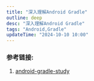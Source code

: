 ```yaml
---
title: "深入理解Android Gradle"
outline: deep
desc: "深入理解Android Gradle"
tags: "Android,Gradle"
updateTime: "2024-10-10 10:00"
---
```




### 参考链接:
1. [android-gradle-study](https://github.com/JeremyLiao/android-gradle-study)